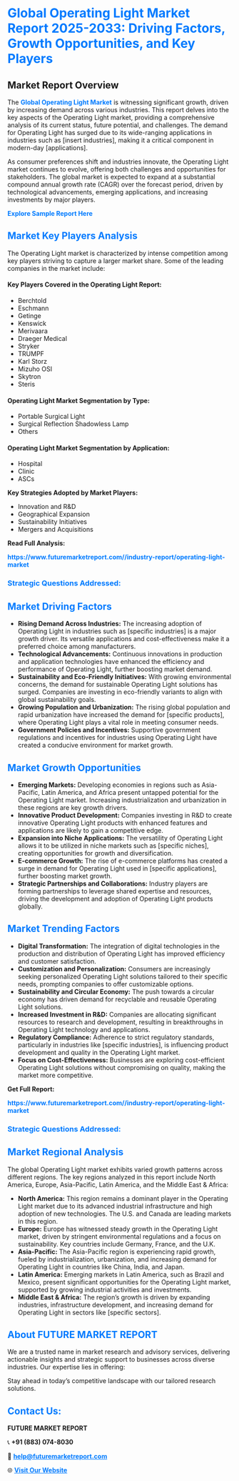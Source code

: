 <h1 style="color: #007BFF;">Global Operating Light Market Report 2025-2033: Driving Factors, Growth Opportunities, and Key Players</h1>

<section id="overview">
<h2>Market Report Overview</h2>
<p>The <a href="https://www.futuremarketreport.com//industry-report/operating-light-market" style="color: #007BFF; text-decoration: none;"><strong>Global Operating Light Market</strong></a> is witnessing significant growth, driven by increasing demand across various industries. This report delves into the key aspects of the Operating Light market, providing a comprehensive analysis of its current status, future potential, and challenges. The demand for Operating Light has surged due to its wide-ranging applications in industries such as [insert industries], making it a critical component in modern-day [applications].</p>
<p>As consumer preferences shift and industries innovate, the Operating Light market continues to evolve, offering both challenges and opportunities for stakeholders. The global market is expected to expand at a substantial compound annual growth rate (CAGR) over the forecast period, driven by technological advancements, emerging applications, and increasing investments by major players.</p>
</section>

<section id="overview">
<p><a href="https://www.futuremarketreport.com//request-sample/reportId=52722" style="color: #007BFF; text-decoration: none;"><strong>Explore Sample Report Here</strong></a></p>
</section>

<section id="key-players">
<h2 style="color: #007BFF;">Market Key Players Analysis</h2>
<p>The Operating Light market is characterized by intense competition among key players striving to capture a larger market share. Some of the leading companies in the market include:</p>
<h4>Key Players Covered in the Operating Light Report:</h4>
<ul><li>Berchtold</li><li>Eschmann</li><li>Getinge</li><li>Kenswick</li><li>Merivaara</li><li>Draeger Medical</li><li>Stryker</li><li>TRUMPF</li><li>Karl Storz</li><li>Mizuho OSI</li><li>Skytron</li><li>Steris</li></ul>
<h4>Operating Light Market Segmentation by Type:</h4>
<ul><li>Portable Surgical Light</li><li>Surgical Reflection Shadowless Lamp</li><li>Others</li></ul>

<h4>Operating Light Market Segmentation by Application:</h4>
<ul><li>Hospital</li><li>Clinic</li><li>ASCs</li></ul>
<p><strong>Key Strategies Adopted by Market Players:</strong></p>
<ul>
<li>Innovation and R&D</li>
<li>Geographical Expansion</li>
<li>Sustainability Initiatives</li>
<li>Mergers and Acquisitions</li>
</ul>
</section>

<section>
<p><strong>Read Full Analysis: </strong></p><a href="https://www.futuremarketreport.com//industry-report/operating-light-market" style="color: #007BFF; text-decoration: none;"><strong>https://www.futuremarketreport.com//industry-report/operating-light-market</strong></a>
<h3 style="color: #007BFF;">Strategic Questions Addressed:</h3>
</section>

<section id="driving-factors">
<h2 style="color: #007BFF;">Market Driving Factors</h2>
<ul>
<li><strong>Rising Demand Across Industries:</strong> The increasing adoption of Operating Light in industries such as [specific industries] is a major growth driver. Its versatile applications and cost-effectiveness make it a preferred choice among manufacturers.</li>
<li><strong>Technological Advancements:</strong> Continuous innovations in production and application technologies have enhanced the efficiency and performance of Operating Light, further boosting market demand.</li>
<li><strong>Sustainability and Eco-Friendly Initiatives:</strong> With growing environmental concerns, the demand for sustainable Operating Light solutions has surged. Companies are investing in eco-friendly variants to align with global sustainability goals.</li>
<li><strong>Growing Population and Urbanization:</strong> The rising global population and rapid urbanization have increased the demand for [specific products], where Operating Light plays a vital role in meeting consumer needs.</li>
<li><strong>Government Policies and Incentives:</strong> Supportive government regulations and incentives for industries using Operating Light have created a conducive environment for market growth.</li>
</ul>
</section>

<section id="growth-opportunities">
<h2 style="color: #007BFF;">Market Growth Opportunities</h2>
<ul>
<li><strong>Emerging Markets:</strong> Developing economies in regions such as Asia-Pacific, Latin America, and Africa present untapped potential for the Operating Light market. Increasing industrialization and urbanization in these regions are key growth drivers.</li>
<li><strong>Innovative Product Development:</strong> Companies investing in R&D to create innovative Operating Light products with enhanced features and applications are likely to gain a competitive edge.</li>
<li><strong>Expansion into Niche Applications:</strong> The versatility of Operating Light allows it to be utilized in niche markets such as [specific niches], creating opportunities for growth and diversification.</li>
<li><strong>E-commerce Growth:</strong> The rise of e-commerce platforms has created a surge in demand for Operating Light used in [specific applications], further boosting market growth.</li>
<li><strong>Strategic Partnerships and Collaborations:</strong> Industry players are forming partnerships to leverage shared expertise and resources, driving the development and adoption of Operating Light products globally.</li>
</ul>
</section>

<section id="trending-factors">
<h2 style="color: #007BFF;">Market Trending Factors</h2>
<ul>
<li><strong>Digital Transformation:</strong> The integration of digital technologies in the production and distribution of Operating Light has improved efficiency and customer satisfaction.</li>
<li><strong>Customization and Personalization:</strong> Consumers are increasingly seeking personalized Operating Light solutions tailored to their specific needs, prompting companies to offer customizable options.</li>
<li><strong>Sustainability and Circular Economy:</strong> The push towards a circular economy has driven demand for recyclable and reusable Operating Light solutions.</li>
<li><strong>Increased Investment in R&D:</strong> Companies are allocating significant resources to research and development, resulting in breakthroughs in Operating Light technology and applications.</li>
<li><strong>Regulatory Compliance:</strong> Adherence to strict regulatory standards, particularly in industries like [specific industries], is influencing product development and quality in the Operating Light market.</li>
<li><strong>Focus on Cost-Effectiveness:</strong> Businesses are exploring cost-efficient Operating Light solutions without compromising on quality, making the market more competitive.</li>
</ul>
</section>

<section>
<p><strong>Get Full Report: </strong></p><a href="https://www.futuremarketreport.com//industry-report/operating-light-market" style="color: #007BFF; text-decoration: none;"><strong>https://www.futuremarketreport.com//industry-report/operating-light-market</strong></a>
<h3 style="color: #007BFF;">Strategic Questions Addressed:</h3>
</section>


<section id="regional-analysis">
<h2 style="color: #007BFF;">Market Regional Analysis</h2>
<p>The global Operating Light market exhibits varied growth patterns across different regions. The key regions analyzed in this report include North America, Europe, Asia-Pacific, Latin America, and the Middle East & Africa:</p>
<ul>
<li><strong>North America:</strong> This region remains a dominant player in the Operating Light market due to its advanced industrial infrastructure and high adoption of new technologies. The U.S. and Canada are leading markets in this region.</li>
<li><strong>Europe:</strong> Europe has witnessed steady growth in the Operating Light market, driven by stringent environmental regulations and a focus on sustainability. Key countries include Germany, France, and the U.K.</li>
<li><strong>Asia-Pacific:</strong> The Asia-Pacific region is experiencing rapid growth, fueled by industrialization, urbanization, and increasing demand for Operating Light in countries like China, India, and Japan.</li>
<li><strong>Latin America:</strong> Emerging markets in Latin America, such as Brazil and Mexico, present significant opportunities for the Operating Light market, supported by growing industrial activities and investments.</li>
<li><strong>Middle East & Africa:</strong> The region’s growth is driven by expanding industries, infrastructure development, and increasing demand for Operating Light in sectors like [specific sectors].</li>
</ul>
</section>

<footer>
<h2 style="color: #007BFF;">About FUTURE MARKET REPORT</h2>
<p>We are a trusted name in market research and advisory services, delivering actionable insights and strategic support to businesses across diverse industries. Our expertise lies in offering:</p>

<p>Stay ahead in today’s competitive landscape with our tailored research solutions.</p>

<h2 style="color: #007BFF;">Contact Us:</h2>
<p><strong>FUTURE MARKET REPORT</strong></p>
<p>📞 <strong>+91 (883) 074-8030</strong></p>
<p>📧 <strong><a href="mailto:help@futuremarketreport.com" style="color: #007BFF;">help@futuremarketreport.com</a></strong></p>
<p>🌐 <strong><a href="https://www.futuremarketreport.com/" style="color: #007BFF;">Visit Our Website</a></strong></p>
</footer>